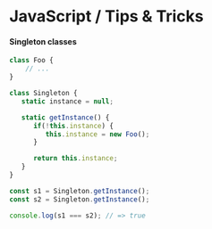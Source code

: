 # JavaScript / Tips & Tricks

#### Singleton classes

```js
class Foo {
    // ...
}

class Singleton {
   static instance = null;

   static getInstance() {
      if(!this.instance) {
         this.instance = new Foo();
      }

      return this.instance;
   }
}

const s1 = Singleton.getInstance();
const s2 = Singleton.getInstance();

console.log(s1 === s2); // => true
```